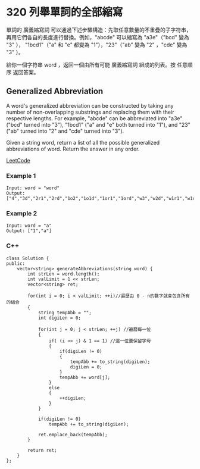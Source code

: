 # 320 列舉單詞的全部縮寫

單詞的 廣義縮寫詞 可以通過下述步驟構造：先取任意數量的不重疊的子字符串，再用它們各自的長度進行替換。例如，"abcde" 可以縮寫為 "a3e"（"bcd" 變為 "3" ），
"1bcd1"（"a" 和 "e" 都變為 "1"），"23"（"ab" 變為 "2" ，"cde" 變為 "3" ）。

給你一個字符串 word ，返回一個由所有可能 廣義縮寫詞 組成的列表。按 任意順序 返回答案。


## Generalized Abbreviation

A word's generalized abbreviation can be constructed by taking any number of non-overlapping substrings and replacing them with their respective lengths. For example, "abcde" can be abbreviated into "a3e" ("bcd" turned into "3"), "1bcd1" ("a" and "e" both turned into "1"), and "23" ("ab" turned into "2" and "cde" turned into "3").

Given a string word, return a list of all the possible generalized abbreviations of word. Return the answer in any order.


[LeetCode](https://leetcode-cn.com/problems/generalized-abbreviation/)

### Example 1

```
Input: word = "word"
Output: ["4","3d","2r1","2rd","1o2","1o1d","1or1","1ord","w3","w2d","w1r1","w1rd","wo2","wo1d","wor1","word"]
```

### Example 2

```
Input: word = "a"
Output: ["1","a"]
```

### C++ 

```
class Solution {
public:
    vector<string> generateAbbreviations(string word) {
        int strLen = word.length();
        int valLimit = 1 << strLen;
        vector<string> ret;

        for(int i = 0; i < valLimit; ++i)//遍歷由 0 - n的數字就會包含所有的組合
        {
            string tempAbb = "";
            int digiLen = 0;
           
            for(int j = 0; j < strLen; ++j) //遍曆每一位
            {
                if( (i >> j) & 1 == 1) //這一位要保留字母
                {
                    if(digiLen != 0)
                    {
                        tempAbb += to_string(digiLen);
                        digiLen = 0;
                    }
                    tempAbb += word[j];
                }
                else
                {
                    ++digiLen;
                }
            }

            if(digiLen != 0)
                tempAbb += to_string(digiLen);

            ret.emplace_back(tempAbb);
        }        

        return ret;
    }
};
```
